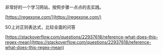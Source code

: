 非常好的一个学习网站，按照步骤一点点的去实践。
 
 [https://regexone.com/](https://regexone.com/)
 
 SO上对正则表达式，比较全面的问答
 
 [https://stackoverflow.com/questions/22937618/reference-what-does-this-regex-mean](https://stackoverflow.com/questions/22937618/reference-what-does-this-regex-mean)